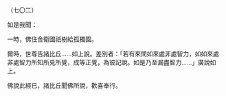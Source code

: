 （七〇二）

如是我聞：

一時，佛住舍衛國祇樹給孤獨園。

爾時，世尊告諸比丘……如上說。差別者：「若有來問如來處非處智力，如如來處非處智力所知所見所覺，成等正覺，為彼記說。如是乃至漏盡智力……」廣說如上。

佛說此經已，諸比丘聞佛所說，歡喜奉行。



